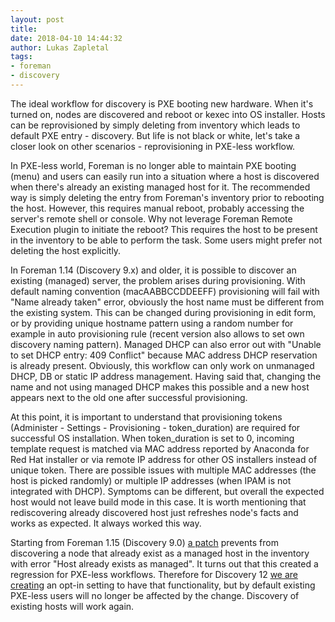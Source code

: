 ```yaml
---
layout: post
title:
date: 2018-04-10 14:44:32
author: Lukas Zapletal
tags:
- foreman
- discovery
---
```


The ideal workflow for discovery is PXE booting new hardware. When it's turned on, nodes are discovered and reboot or kexec into OS installer. Hosts can be reprovisioned by simply deleting from inventory which leads to default PXE entry - discovery. But life is not black or white, let's take a closer look on other scenarios - reprovisioning in PXE-less workflow.

<!--more-->

In PXE-less world, Foreman is no longer able to maintain PXE booting (menu) and users can easily run into a situation where a host is discovered when there's already an existing managed host for it. The recommended way is simply deleting the entry from Foreman's inventory prior to rebooting the host. However, this requires manual reboot, probably accessing the server's remote shell or console. Why not leverage Foreman Remote Execution plugin to initiate the reboot? This requires the host to be present in the inventory to be able to perform the task. Some users might prefer not deleting the host explicitly.

In Foreman 1.14 (Discovery 9.x) and older, it is possible to discover an existing (managed) server, the problem arises during provisioning. With default naming convention (macAABBCCDDEEFF) provisioning will fail with "Name already taken" error, obviously the host name must be different from the existing system. This can be changed during provisioning in edit form, or by providing unique hostname pattern using a random number for example in auto provisioning rule (recent version also allows to set own discovery naming pattern). Managed DHCP can also error out with "Unable to set DHCP entry: 409 Conflict" because MAC address DHCP reservation is already present. Obviously, this workflow can only work on unmanaged DHCP, DB or static IP address management. Having said that, changing the name and not using managed DHCP makes this possible and a new host appears next to the old one after successful provisioning.

At this point, it is important to understand that provisioning tokens (Administer - Settings - Provisioning - token_duration) are required for successful OS installation. When token_duration is set to 0, incoming template request is matched via MAC address reported by Anaconda for Red Hat installer or via remote IP address for other OS installers instead of unique token. There are possible issues with multiple MAC addresses (the host is picked randomly) or multiple IP addresses (when IPAM is not integrated with DHCP). Symptoms can be different, but overall the expected host would not leave build mode in this case. It is worth mentioning that rediscovering already discovered host just refreshes node's facts and works as expected. It always worked this way.

Starting from Foreman 1.15 (Discovery 9.0) [a patch](http://projects.theforeman.org/issues/16890) prevents from discovering a node that already exist as a managed host in the inventory with error "Host already exists as managed". It turns out that this created a regression for PXE-less workflows. Therefore for Discovery 12 [we are creating](https://github.com/theforeman/foreman_discovery/pull/422) an opt-in setting to have that functionality, but by default existing PXE-less users will no longer be affected by the change. Discovery of existing hosts will work again.
